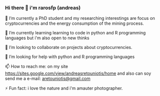 ### Hi there 👋 i'm rarosfp (andreas)

🔭 I’m currently a PhD student and my researching interestings are focus on cryptocurrencies and the energy consumption of the mining process.

🌱 I’m currently learning learning to code in python and R programming languages but i'm also open to new thinks

👯 I’m looking to collaborate on projects about cryptocurrencies.

🤔 I’m looking for help with python and R programming languages

📫 How to reach me: on my site https://sites.google.com/view/andreasretouniotis/home and also can soy send me a e-mail: aretouniotis@gmail.com

⚡ Fun fact: i love the nature and i'm amauter photographer. 
